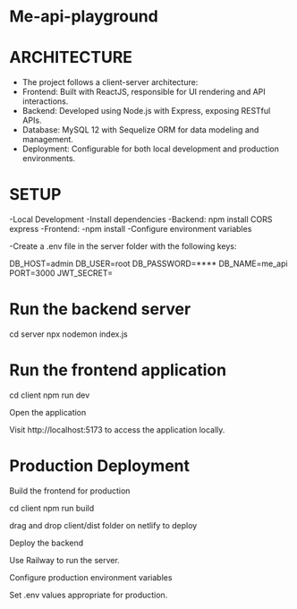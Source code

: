 # Me-api-playground
# ARCHITECTURE
- The project follows a client-server architecture:
- Frontend: Built with ReactJS, responsible for UI rendering and API interactions.
- Backend: Developed using Node.js with Express, exposing RESTful APIs.
- Database: MySQL 12 with Sequelize ORM for data modeling and management.
- Deployment: Configurable for both local development and production environments.
  
# SETUP
-Local Development
 -Install dependencies
  -Backend:
    npm install CORS express
-Frontend:
 -npm install
 -Configure environment variables

 -Create a .env file in the server folder with the following keys:

DB_HOST=admin
DB_USER=root
DB_PASSWORD=****
DB_NAME=me_api
PORT=3000
JWT_SECRET=<my-secret-key>

# Run the backend server

 cd server
 npx nodemon index.js

# Run the frontend application

cd client
npm run dev


Open the application

Visit http://localhost:5173 to access the application locally.

# Production Deployment

Build the frontend for production

cd client
npm run build

drag and drop client/dist folder on netlify to deploy


Deploy the backend

Use Railway to run the server.

Configure production environment variables

Set .env values appropriate for production.
